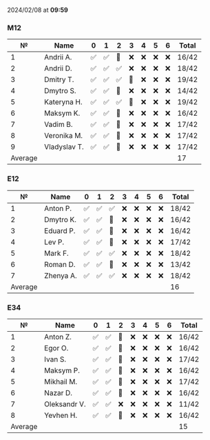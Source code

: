 2024/02/08 at **09:59**
### M12
|№|Name|0|1|2|3|4|5|6|Total|
|-----|-----|-----|-----|-----|-----|-----|-----|-----|-----|
|1|Andrii A.|✅|✅|🔄|❌|❌|❌|❌|16/42|
|2|Andrii D.|✅|✅|✅|❌|❌|❌|❌|18/42|
|3|Dmitry T.|✅|✅|✅|🔄|❌|❌|❌|19/42|
|4|Dmytro S.|✅|✅|🔄|❌|❌|❌|❌|14/42|
|5|Kateryna H.|✅|✅|✅|🔄|❌|❌|❌|19/42|
|6|Maksym K.|✅|✅|🔄|❌|❌|❌|❌|16/42|
|7|Vadim B.|✅|✅|🔄|❌|❌|❌|❌|17/42|
|8|Veronika M.|✅|✅|🔄|❌|❌|❌|❌|17/42|
|9|Vladyslav T.|✅|✅|🔄|❌|❌|❌|❌|17/42|
|Average|||||||||17|
### E12
|№|Name|0|1|2|3|4|5|6|Total|
|-----|-----|-----|-----|-----|-----|-----|-----|-----|-----|
|1|Anton P.|✅|✅|✅|❌|❌|❌|❌|18/42|
|2|Dmytro K.|✅|✅|🔄|❌|❌|❌|❌|16/42|
|3|Eduard P.|✅|✅|🔄|❌|❌|❌|❌|16/42|
|4|Lev P.|✅|✅|🔄|❌|❌|❌|❌|17/42|
|5|Mark F.|✅|✅|✅|❌|❌|❌|❌|18/42|
|6|Roman D.|✅|✅|🔄|❌|❌|❌|❌|13/42|
|7|Zhenya A.|✅|✅|✅|❌|❌|❌|❌|18/42|
|Average|||||||||16|
### E34
|№|Name|0|1|2|3|4|5|6|Total|
|-----|-----|-----|-----|-----|-----|-----|-----|-----|-----|
|1|Anton Z.|✅|✅|🔄|❌|❌|❌|❌|16/42|
|2|Egor O.|✅|✅|🔄|❌|❌|❌|❌|16/42|
|3|Ivan S.|✅|✅|🔄|❌|❌|❌|❌|17/42|
|4|Maksym P.|✅|✅|🔄|❌|❌|❌|❌|16/42|
|5|Mikhail M.|✅|✅|🔄|❌|❌|❌|❌|17/42|
|6|Nazar D.|✅|✅|🔄|❌|❌|❌|❌|16/42|
|7|Oleksandr V.|✅|✅|❌|❌|❌|❌|❌|11/42|
|8|Yevhen H.|✅|✅|🔄|❌|❌|❌|❌|16/42|
|Average|||||||||15|
